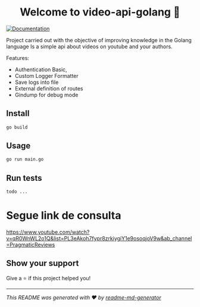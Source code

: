 <h1 align="center">Welcome to video-api-golang 👋</h1>
<p>
  <a href="todo documentation" target="_blank">
    <img alt="Documentation" src="https://img.shields.io/badge/documentation-yes-brightgreen.svg" />
  </a>
</p>

Project carried out with the objective of improving knowledge in the Golang language
Is a simple api about videos on youtube and your authors.

Features:

 - Authentication Basic,
 - Custom Logger Formatter
 - Save logs into file
 - External definition of routes
 - Gindump for debug mode 

## Install

```sh
go build 
```

## Usage

```sh
go run main.go
```

## Run tests

```sh
todo ...
```

# Segue link de consulta
https://www.youtube.com/watch?v=qR0WnWL2o1Q&list=PL3eAkoh7fypr8zrkiygiY1e9osoqjoV9w&ab_channel=PragmaticReviews


## Show your support

Give a ⭐️ if this project helped you!

***
_This README was generated with ❤️ by [readme-md-generator](https://github.com/kefranabg/readme-md-generator)_